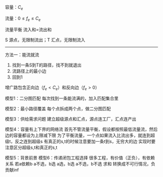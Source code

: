 容量：$C_e$

流量：$0\leq f_e\leq C_e$

流量平衡 流入和=流出和

S 源点，无限制流出；T 汇点，无限制流入

-----

方法一：能流就流

1. 找到一条S到T的路径，找不到就退出
2. 流路径上的最小边
3. 回到1


增广路包含正向边（$f_e<C_e$）和反向边（$f_e>0$）



模型1：二分图匹配
每次找到一条能流满的，加入匹配集合里

模型2：最小路径覆盖
每个点拆成两个点，做二分图匹配

模型3：供给需求问题
建立超级源点和汇点，源点连工厂，汇点连产出

模型4：容量有上下界的网络流
首先不管流量平衡，假设都按照最低流量流，然后边的容量都设为上限减下限
为了平衡流量，一个点如果流入比流出多，就连到超级t，反之连到超级s
有真正的s,t的时候注意要加一条t到s，无穷大的边
实现时要注意区分超级s,t和真正的s,t

模型5：背景前景
模型6：传递闭包工程选择
很多工程，有价值（正负），有依赖关系
若a依赖b
a不选，b选
a选，b选
a不选，b不选
求和
转换成不可行情况，负贡献inf